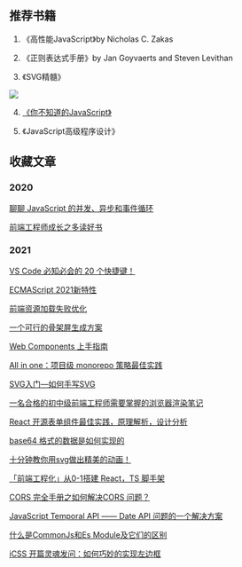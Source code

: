 ## 推荐书籍

1. 《高性能JavaScript》by Nicholas C. Zakas

2. 《正则表达式手册》by Jan Goyvaerts and Steven Levithan

3. 《SVG精髓》

<img src="http://img13.360buyimg.com/n1/jfs/t2431/271/998042670/346747/69c6325b/5639703cN4392d3bf.jpg">

4. [《你不知道的JavaScript》](http://gdut_yy.gitee.io/doc-ydkjs/)

5. 《JavaScript高级程序设计》

## 收藏文章

### 2020

[聊聊 JavaScript 的并发、异步和事件循环](https://segmentfault.com/a/1190000037519690?_ea=73688261)

[前端工程师成长之多读好书](https://segmentfault.com/a/1190000014383545?utm_source=sf-related)

### 2021

[VS Code 必知必会的 20 个快捷键！](https://mp.weixin.qq.com/s/pdk7FSrnICOEOG5iA005aw)

[ECMAScript 2021新特性](https://jelly.jd.com/article/5febdfbb846cc00148ae36d7)

[前端资源加载失败优化](https://mp.weixin.qq.com/s/0JMLZYgNAiyrHmzPBu5rYw)

[一个可行的骨架屏生成方案](https://note.xiexuefeng.cc/post/a-skeleton-generation-method/)

[Web Components 上手指南](https://blog.shenfq.com/posts/2021/Web%20Components%20%E4%B8%8A%E6%89%8B%E6%8C%87%E5%8D%97.html)

[All in one：项目级 monorepo 策略最佳实践](https://mp.weixin.qq.com/s/mV6gvPy-N3NZPEYONV4A0A)

[SVG入门—如何手写SVG](https://juejin.cn/post/6844903589807128590)

[一名合格的初中级前端工程师需要掌握的浏览器渲染笔记](https://mp.weixin.qq.com/s/yA1S155OcqeHKIhZraqeEg)

[React 开源表单组件最佳实践，原理解析，设计分析](https://mp.weixin.qq.com/s/HzDSe63HY0nx4ONuQZIITQ)

[base64 格式的数据是如何实现的](https://mp.weixin.qq.com/s/bLoMJEvN8E4d3v8KtSf5EA)

[十分钟教你用svg做出精美的动画！](https://mp.weixin.qq.com/s/cJxBdYvlrKjaLE-REyehQA)

[「前端工程化」从0-1搭建 React，TS 脚手架](https://mp.weixin.qq.com/s/8gVMzz2_KgaYe81NHpqUig)

[CORS 完全手册之如何解决CORS 问题？](https://mp.weixin.qq.com/s/CAxvFT3gfZAPyeIoFjbU3Q)

[JavaScript Temporal API —— Date API 问题的一个解决方案](https://mp.weixin.qq.com/s/D8jnEwSq6z30PVTNHi2_-A)

[什么是CommonJs和Es Module及它们的区别](https://mp.weixin.qq.com/s/eSXehIZII0GDyqN7nW1lUQ)

[iCSS 开篇灵魂发问：如何巧妙的实现左边框](https://mp.weixin.qq.com/s/8c5WsHwJYbM7ArH5sBvyrg)